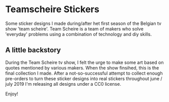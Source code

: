 # Teamscheire Stickers
Some sticker designs I made during/after het first season of the Belgian tv show 'team scheire'.
Team Scheire is a team of makers who solve 'everyday' problems using a combination of technology and diy skills.

## A little backstory
During the Team Scheire tv show, I felt the urge to make some art based on quotes mentioned by various makers. When the show finsihed, this is the final collection I made.
After a not-so-successful attempt to collect enough pre-orders to turn these sticker designs into real stickers throughout june / july 2019 I'm releasing all designs under a CC0 license.

Enjoy!
